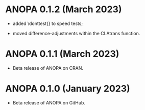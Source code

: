 # ANOPA 0.1.2 (March 2023)

* added \donttest{} to speed tests;

* moved difference-adjustments within the CI.Atrans function.

# ANOPA 0.1.1 (March 2023)

* Beta release of ANOPA on CRAN.

# ANOPA 0.1.0 (January 2023)

* Beta release of ANOPA on GitHub.

